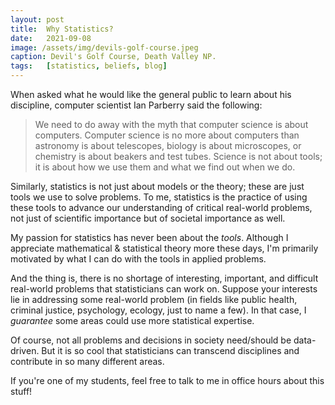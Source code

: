 ```yaml
---
layout: post
title:  Why Statistics?
date:   2021-09-08
image: /assets/img/devils-golf-course.jpeg
caption: Devil's Golf Course, Death Valley NP.  
tags:   [statistics, beliefs, blog]
---
```


When asked what he would like the general public to learn about his discipline, computer scientist Ian Parberry said the following:
> We need to do away with the myth that computer science is about computers. Computer science is no more about computers than astronomy is about telescopes, biology is about microscopes, or chemistry is about beakers and test tubes. Science is not about tools; it is about how we use them and what we find out when we do.

Similarly, statistics is not just about models or the theory; these are just tools we use to solve problems. To me, statistics is the practice of using these tools to advance our understanding of critical real-world problems, not just of scientific importance but of societal importance as well.

My passion for statistics has never been about the *tools*.  Although I appreciate mathematical & statistical theory more these days, I'm primarily motivated by what I can do with the tools in applied problems.

And the thing is, there is no shortage of interesting, important, and difficult real-world problems that statisticians can work on. Suppose your interests lie in addressing some real-world problem (in fields like public health, criminal justice, psychology, ecology, just to name a few). In that case, I *guarantee* some areas could use more statistical expertise.

Of course, not all problems and decisions in society need/should be data-driven. But it is so cool that statisticians can transcend disciplines and contribute in so many different areas.

 If you're one of my students, feel free to talk to me in office hours about this stuff!
